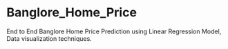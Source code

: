 # Banglore_Home_Price
End to End Banglore Home Price Prediction using Linear Regression Model, Data visualization techniques.
